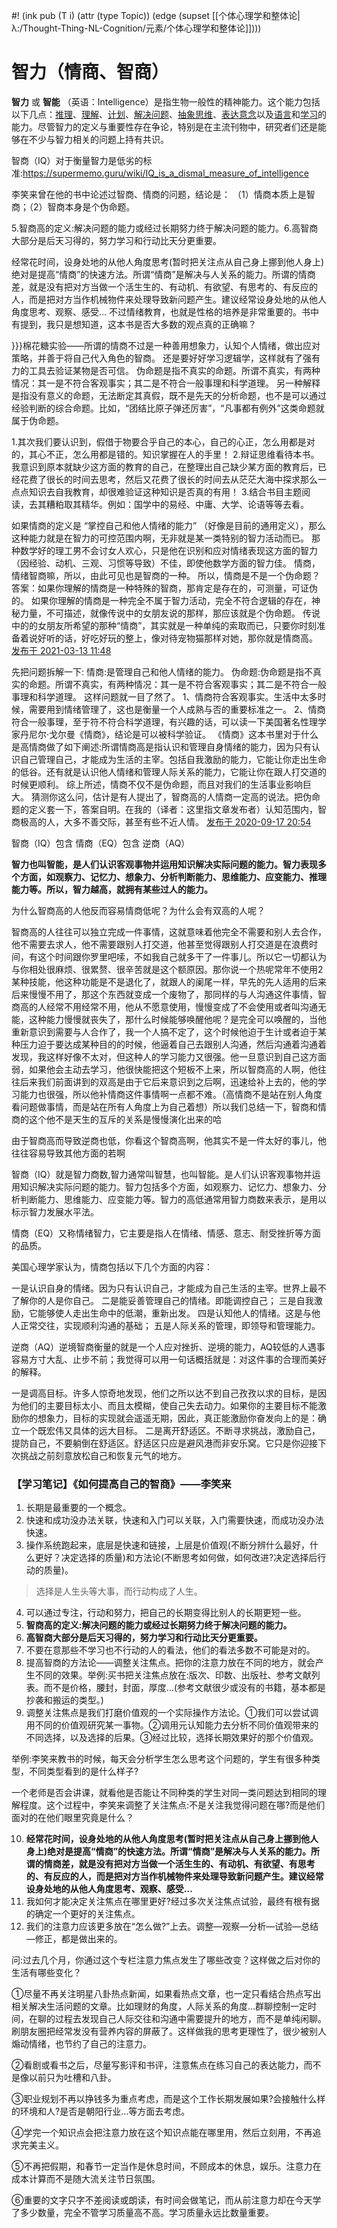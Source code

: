 #! (ink pub (T i) (attr (type Topic)) (edge (supset [[个体心理学和整体论|λ:/Thought-Thing-NL-Cognition/元素/个体心理学和整体论]])))


# 智力（情商、智商）

 **智力** 或 **智能** （英语：Intelligence）是指生物一般性的精神能力。这个能力包括以下几点：[推理](https://zh.wikipedia.org/wiki/%E6%8E%A8%E7%90%86 "推理")、[理解](https://zh.wikipedia.org/wiki/%E7%90%86%E8%A7%A3 "理解")、[计划](https://zh.wikipedia.org/wiki/%E8%AE%A1%E5%88%92 "计划")、[解决问题](https://zh.wikipedia.org/wiki/%E8%A7%A3%E5%86%B3%E9%97%AE%E9%A2%98 "解决问题")、[抽象思维](https://zh.wikipedia.org/w/index.php?title=%E6%8A%BD%E8%B1%A1%E6%80%9D%E7%BB%B4&action=edit&redlink=1 "抽象思维（页面不存在）")、[表达意念](https://zh.wikipedia.org/w/index.php?title=%E8%A1%A8%E8%BE%BE%E6%84%8F%E5%BF%B5&action=edit&redlink=1 "表达意念（页面不存在）")以及[语言](https://zh.wikipedia.org/wiki/%E8%AF%AD%E8%A8%80 "语言")和[学习](https://zh.wikipedia.org/wiki/%E5%AD%A6%E4%B9%A0 "学习")的能力。尽管智力的定义与重要性存在争论，特别是在主流刊物中，研究者们还是能够在不少与智力相关的问题上持有共识。

智商（IQ）对于衡量智力是低劣的标准:https://supermemo.guru/wiki/IQ_is_a_dismal_measure_of_intelligence 

李笑来曾在他的书中论述过智商、情商的问题，结论是： 
（1）情商本质上是智商；（2）智商本身是个伪命题。

5.智商高的定义:解决问题的能力或经过长期努力终于解决问题的能力。6.高智商大部分是后天习得的，努力学习和行动比天分更重要。 

经常花时间，设身处地的从他人角度思考(暂时把关注点从自己身上挪到他人身上)绝对是提高“情商”的快速方法。所谓“情商”是解决与人关系的能力。所谓的情商差，就是没有把对方当做一个活生生的、有动机、有欲望、有思考的、有反应的人，而是把对方当作机械物件来处理导致新问题产生。建议经常设身处地的从他人角度思考、观察、感受… 
不过情绪教育，也就是性格的培养是非常重要的。书中有提到，我只是想知道，这本书是否大多数的观点真的正确嘛？

}}}棉花糖实验——所谓的情商不过是一种善用想象力，认知个人情绪，做出应对策略，并善于将自己代入角色的智商。
还是要好好学习逻辑学，这样就有了强有力的工具去验证某物是否可信。
伪命题是指不真实的命题。所谓不真实，有两种情况：其一是不符合客观事实；其二是不符合一般事理和科学道理。 另一种解释是指没有意义的命题，无法断定其真假，既不是先天的分析命题，也不是可以通过经验判断的综合命题。比如，“团结比原子弹还厉害”，“凡事都有例外”这类命题就属于伪命题。 

1.其次我们要认识到，假借于物要合乎自己的本心，自己的心正，怎么用都是对的，其心不正，怎么用都是错的。知识掌握在人的手里！ 
2.辩证思维看待本书。我意识到原本就缺少这方面的教育的自己，在整理出自己缺少某方面的教育后，已经花费了很长的时间去思考，然后又花费了很长的时间去从茫茫大海中探求那么一点点知识去自我教育，却很难验证这种知识是否真的有用！ 
3.结合书目主题阅读，去其糟粕取其精华。例如：国学中的易经、中庸、大学、论语等等去看。 



如果情商的定义是 “掌控自己和他人情绪的能力” （好像是目前的通用定义），那么这种能力就是在智力的可控范围内啊，无非就是某一类特别的智力活动而已。
那种数学好的理工男不会讨女人欢心，只是他在识别和应对情绪表现这方面的智力（因经验、动机、三观、习惯等导致）不佳，即使他数学方面的智力佳。
情商，情绪智商嘛，所以，由此可见也是智商的一种。
所以，情商是不是一个伪命题？
答案：如果你理解的情商是一种特殊的智商，那肯定是存在的，可测量，可证伪的。
如果你理解的情商是一种完全不属于智力活动，完全不符合逻辑的存在，神秘力量，不可描述，就像传说中的女朋友说的那样，那应该就是个伪命题。
传说中的的女朋友所希望的那种“情商”，其实就是一种单纯的索取而已，只要你时刻准备着说好听的话，好吃好玩的整上，像对待宠物猫那样对她，那你就是情商高。
[发布于 2021-03-13 11:48](https://www.zhihu.com/question/421578187/answer/1777460124) 

先把问题拆解一下:
情商:是管理自己和他人情绪的能力。
伪命题:伪命题是指不真实的命题。所谓不真实，有两种情况：其一是不符合客观事实；其二是不符合一般事理和科学道理。
这样问题就一目了然了。
1、情商符合客观事实。生活中太多时候，需要用到情绪管理了，这也是衡量一个人成熟与否的重要标准之一。
2、情商符合一般事理，至于符不符合科学道理，有兴趣的话，可以读一下美国著名性理学家丹尼尔·戈尔曼《情商》，结论是可以被科学验证。
《情商》这本书里对于什么是高情商做了如下阐述:所谓情商高是指认识和管理自身情绪的能力，因为只有认识自己管理自己，才能成为生活的主宰。包括自我激励的能力，它能让你走出生命的低谷。还有就是认识他人情绪和管理人际关系的能力，它能让你在跟人打交道的时候更顺利。
综上所述，情商不仅不是伪命题，而且对我们的生活事业影响巨大。
猜测你这么问，估计是有人提出了，智商高的人情商一定高的说法。把伪命题的定义套一下，答案自明。在我的（译者：这里指文章发布者）认知范围内，智商极高的人，大多不善交际，甚至有些不近人情。
[发布于 2020-09-17 20:54](https://www.zhihu.com/question/421578187/answer/1478722514)





智商（IQ）包含 情商（EQ）包含 逆商（AQ）

 **智力也叫智能，是人们认识客观事物并运用知识解决实际问题的能力。智力表现多个方面，如观察力、记忆力、想象力、分析判断能力、思维能力、应变能力、推理能力等。所以，智力越高，就拥有某些过人的能力。** 

为什么智商高的人他反而容易情商低呢？为什么会有双高的人呢？

智商高的人往往可以独立完成一件事情，这就意味着他完全不需要和别人去合作，他不需要去求人，他不需要跟别人打交道，他甚至觉得跟别人打交道是在浪费时间，有这个时间跟你罗里吧嗦，不如我自己就多干了一件事儿。所以它一切都认为与你相处很麻烦、很累赘、很辛苦就是这个额原因。那你说一个热呢常年不使用2某种技能，他这种功能是不是退化了，就跟人的阑尾一样，早先的先人适用的后来后来慢慢不用了，那这个东西就变成一个废物了，那同样的与人沟通这件事情，智商高的人经常不用经常不用，他从不愿意使用，慢慢变成了不会使用或者叫沟通无能，这种能力慢慢就丧失了，那什么时候能够唤醒他呢？是完全可以唤醒的，当他重新意识到需要与人合作了，我一个人搞不定了，这个时候他迫于生计或者迫于某种压力迫于要达成某种目的的时候，他逼着自己去跟别人沟通，然后沟通着沟通着发现，我这样好像不太对，但这种人的学习能力又很强。他一旦意识到自己这方面弱，如果他会主动去学习，他很快能把这个短板不上来，所以智商高的人啊，他往往后来我们前面讲到的双高是由于它后来意识到之后啊，迅速给补上去的，他的学习能力也很强，所以他补情商这件事情啊一点都不难。（高情商不是站在别人角度看问题做事情，而是站在所有人角度上为自己着想）所以我们总结一下，智商和情商的这个他不是天生的互斥的关系是慢慢演化出来的哈

由于智商高而导致逆商也低，你看这个智商高啊，他其实不是一件太好的事儿，他往往容易导致其他方面的若啊

智商（IQ）就是智力商数,智力通常叫智慧，也叫智能。是人们认识客观事物并运用知识解决实际问题的能力。智力包括多个方面，如观察力、记忆力、想象力、分析判断能力、思维能力、应变能力等。智力的高低通常用智力商数来表示，是用以标示智力发展水平法。

情商（EQ）又称情绪智力，它主要是指人在情绪、情感、意志、耐受挫折等方面的品质。

美国心理学家认为，情商包括以下几个方面的内容：

一是认识自身的情绪。因为只有认识自己，才能成为自己生活的主宰。世界上最不了解你的人是你自己。
二是能妥善管理自己的情绪。即能调控自己；
三是自我激励，它能够使人走出生命中的低潮，重新出发。
四是认知他人的情绪。这是与他人正常交往，实现顺利沟通的基础；
五是人际关系的管理，即领导和管理能力。


逆商（AQ）逆境智商衡量的就是一个人应对挫折、逆境的能力，AQ较低的人遇事容易方寸大乱、止步不前；我觉得可以用一句话概括就是：对这件事的合理而美好的解释。

一是调高目标。许多人惊奇地发现，他们之所以达不到自己孜孜以求的目标，是因为他们的主要目标太小、而且太模糊，使自己失去动力。如果你的主要目标不能激励你的想象力，目标的实现就会遥遥无期，因此，真正能激励你奋发向上的是：确立一个既宏伟又具体的远大目标。
 二是离开舒适区。不断寻求挑战，激励自己，提防自己，不要躺倒在舒适区。舒适区只应是避风港而非安乐窝。它只是你迎接下次挑战之前刻意放松自己和恢复元气的地方。

### 【学习笔记】《如何提高自己的智商》——李笑来

1. 长期是最重要的一个概念。
2. 快速和成功没办法关联，快速和入门可以关联，入门需要快速，而成功没办法快速。
3. 操作系统跑起来，底层是快速和链接，上层是价值观(不断分辨什么最好，什么更好？决定选择的质量)和方法论(不断思考如何做，如何改进?决定选择后行动的质量)。

> 选择是人生头等大事，而行动构成了人生。

4. 可以通过专注，行动和努力，把自己的长期变得比别人的长期更短一些。
5. **智商高的定义:解决问题的能力或经过长期努力终于解决问题的能力。** 
6. **高智商大部分是后天习得的，努力学习和行动比天分更重要。** 
7. 不要在意那些不学习也不行动的人的看法，他们的看法多数不可能是对的。
8. 提高智商的方法论——调整关注焦点。把你的注意力放在不同的地方，就会产生不同的效果。举例:买书把关注焦点放在:版次、印数、出版社、参考文献列表。而不是价格，腰封，封面，厚度…(参考文献很少或没有的书籍，基本都是抄袭和搬运的类型。)
9. 调整关注焦点是我们打磨价值观的一个实际操作方法论。①我们可以尝试调用不同的价值观研究某一事物。②调用元认知能力去分析不同价值观带来的不同选择，以及选择的后果。③经过比较，选择长期效果好的那个价值观。

举例:李笑来教书的时候，每天会分析学生怎么思考这个问题的，学生有很多种类型，不同类型看到的是什么样子?

一个老师是否会讲课，就看他是否能让不同种类的学生对同一类问题达到相同的理解程度。这个过程中，李笑来调整了关注焦点:不是关注我觉得问题在哪?而是他们面对的在他们眼里究竟是什么？

10. **经常花时间，设身处地的从他人角度思考(暂时把关注点从自己身上挪到他人身上)绝对是提高“情商”的快速方法。所谓“情商”是解决与人关系的能力。所谓的情商差，就是没有把对方当做一个活生生的、有动机、有欲望、有思考的、有反应的人，而是把对方当作机械物件来处理导致新问题产生。建议经常设身处地的从他人角度思考、观察、感受…** 
11. 我如何才能决定关注焦点在哪里更好?经过多次关注焦点试验，最终有根有据的确定一个更好的关注焦点。
12. 我们的注意力应该更多放在“怎么做?”上去。调整—观察—分析—试验—总结—修正，都是做出来的。

问:过去几个月，你通过这个专栏注意力焦点发生了哪些改变？这样做之后对你的生活有哪些变化？

①尽量不再关注明星八卦热点新闻，如果看热点文章，也一定只看结合热点写出相关解决生活问题的文章。比如理财的角度，人际关系的角度…群聊控制一定时间，在聊的过程去发现自己人际交往和沟通中需要提升的地方，而不是单纯闲聊。刷朋友圈把经常发没有营养内容的屏蔽了。这样做我的思考更理性了，很少被别人煽动情绪，也节约了自己的注意力。

②看剧或看书之后，尽量写影评和书评，注意焦点在练习自己的表达能力，而不是像以前只为吐槽和八卦。

③职业规划不再以挣钱多为重点考虑，而是这个工作长期发展如果?会接触什么样的环境和人?是否是朝阳行业…等方面去考虑。

④学完一个知识点会把注意力放在这个知识点能在哪里用，然后立刻用，不再追求完美主义。

⑤不再把假期，和春节一定当作是休息时间，不顾成本的休息，娱乐。注意力在成本计算而不是随大流关注节日氛围。

⑥重要的文字只字不差阅读或朗读，有时间会做笔记，而从前注意力却在今天学了多少数量，完全不管学习质量高不高。学习质量永远比数量重要。